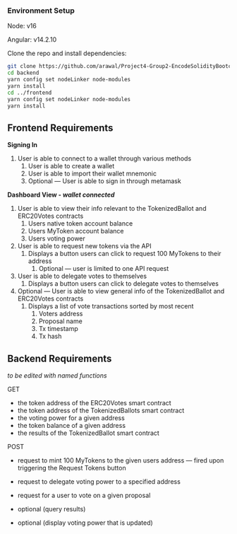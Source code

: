 
### Environment Setup

Node: v16

Angular: v14.2.10

Clone the repo and install dependencies:

``` bash
git clone https://github.com/arawal/Project4-Group2-EncodeSolidityBootcamp
cd backend
yarn config set nodeLinker node-modules
yarn install
cd ../frontend
yarn config set nodeLinker node-modules
yarn install
```

## Frontend Requirements

**Signing In**

1. User is able to connect to a wallet through various methods
    1. User is able to create a wallet
    2. User is able to import their wallet mnemonic
    3. Optional — User is able to sign in through metamask

**Dashboard View - *wallet connected***

1. User is able to view their info relevant to the TokenizedBallot and ERC20Votes contracts
    1. Users native token account balance
    2. Users MyToken account balance
    3. Users voting power
2. User is able to request new tokens via the API
    1. Displays a button users can click to request 100 MyTokens to their address
        1. Optional — user is limited to one API request
3. User is able to delegate votes to themselves
    1. Displays a button users can click to delegate votes to themselves
4. Optional — User is able to view general info of the TokenizedBallot and ERC20Votes contracts
    1. Displays a list of vote transactions sorted by most recent
        1. Voters address
        2. Proposal name
        3. Tx timestamp
        4. Tx hash

## Backend Requirements
*to be edited with named functions*

GET

- the token address of the ERC20Votes smart contract
- the token address of the TokenizedBallots smart contract
- the voting power for a given address
- the token balance of a given address
- the results of the TokenizedBallot smart contract

POST

- request to mint 100 MyTokens to the given users address — fired upon triggering the Request Tokens button
- request to delegate voting power to a specified address
- request for a user to vote on a given proposal

- optional (query results)
- optional (display voting power that is updated)
